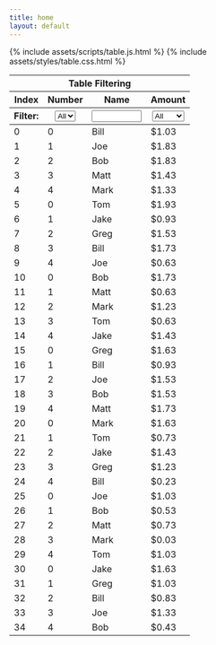 ```yaml
---
title: home
layout: default
---
```


{% include assets/scripts/table.js.html %}
{% include assets/styles/table.css.html %}

<table class="example table-stripeclass:alternate" id="TABLE_4">
<thead>
	<tr>
		<th colspan="4">Table Filtering</th>
	</tr>
	<tr>
		<th class="filterable">Index</th>
		<th class="filterable">Number</th>
		<th class="filterable">Name</th>
		<th class="filterable">Amount</th>
	</tr>
	<tr>
		<th>Filter:</th>
		<th><select onchange="Table.filter(this,this)"><option value="">All</option><option value="0">0</option><option value="1">1</option><option value="2">2</option><option value="3">3</option><option value="4">4</option><option value="5">5</option></select></th>
		<th><input name="filter" size="8" onkeyup="Table.filter(this,this)"></th>
		<th><select onchange="Table.filter(this,this)"><option value="function(){return true;}">All</option><option value="function(val){return parseFloat(val.replace(/\$/,''))>1;}">&gt; $1</option><option value="function(val){return parseFloat(val.replace(/\$/,''))<=1;}">&lt;= $1</option></select></th>
	</tr>
</thead>
<tbody>
	<tr>
		<td>0</td>
		<td>0</td>
		<td>Bill</td>
		<td>$1.03</td>
	</tr>
	<tr class="alternate">
		<td>1</td>
		<td>1</td>
		<td>Joe</td>
		<td>$1.83</td>
	</tr>
	<tr>
		<td>2</td>
		<td>2</td>
		<td>Bob</td>
		<td>$1.83</td>
	</tr>
	<tr class="alternate">
		<td>3</td>
		<td>3</td>
		<td>Matt</td>
		<td>$1.43</td>
	</tr>
	<tr>
		<td>4</td>
		<td>4</td>
		<td>Mark</td>
		<td>$1.33</td>
	</tr>
	<tr class="alternate">
		<td>5</td>
		<td>0</td>
		<td>Tom</td>
		<td>$1.93</td>
	</tr>
	<tr>
		<td>6</td>
		<td>1</td>
		<td>Jake</td>
		<td>$0.93</td>
	</tr>
	<tr class="alternate">
		<td>7</td>
		<td>2</td>
		<td>Greg</td>
		<td>$1.53</td>
	</tr>
	<tr>
		<td>8</td>
		<td>3</td>
		<td>Bill</td>
		<td>$1.73</td>
	</tr>
	<tr class="alternate">
		<td>9</td>
		<td>4</td>
		<td>Joe</td>
		<td>$0.63</td>
	</tr>
	<tr>
		<td>10</td>
		<td>0</td>
		<td>Bob</td>
		<td>$1.73</td>
	</tr>
	<tr class="alternate">
		<td>11</td>
		<td>1</td>
		<td>Matt</td>
		<td>$0.63</td>
	</tr>
	<tr>
		<td>12</td>
		<td>2</td>
		<td>Mark</td>
		<td>$1.23</td>
	</tr>
	<tr class="alternate">
		<td>13</td>
		<td>3</td>
		<td>Tom</td>
		<td>$0.63</td>
	</tr>
	<tr>
		<td>14</td>
		<td>4</td>
		<td>Jake</td>
		<td>$1.43</td>
	</tr>
	<tr class="alternate">
		<td>15</td>
		<td>0</td>
		<td>Greg</td>
		<td>$1.63</td>
	</tr>
	<tr>
		<td>16</td>
		<td>1</td>
		<td>Bill</td>
		<td>$0.93</td>
	</tr>
	<tr class="alternate">
		<td>17</td>
		<td>2</td>
		<td>Joe</td>
		<td>$1.53</td>
	</tr>
	<tr>
		<td>18</td>
		<td>3</td>
		<td>Bob</td>
		<td>$1.53</td>
	</tr>
	<tr class="alternate">
		<td>19</td>
		<td>4</td>
		<td>Matt</td>
		<td>$1.73</td>
	</tr>
	<tr>
		<td>20</td>
		<td>0</td>
		<td>Mark</td>
		<td>$1.63</td>
	</tr>
	<tr class="alternate">
		<td>21</td>
		<td>1</td>
		<td>Tom</td>
		<td>$0.73</td>
	</tr>
	<tr>
		<td>22</td>
		<td>2</td>
		<td>Jake</td>
		<td>$1.43</td>
	</tr>
	<tr class="alternate">
		<td>23</td>
		<td>3</td>
		<td>Greg</td>
		<td>$1.23</td>
	</tr>
	<tr>
		<td>24</td>
		<td>4</td>
		<td>Bill</td>
		<td>$0.23</td>
	</tr>
	<tr class="alternate">
		<td>25</td>
		<td>0</td>
		<td>Joe</td>
		<td>$1.03</td>
	</tr>
	<tr>
		<td>26</td>
		<td>1</td>
		<td>Bob</td>
		<td>$0.53</td>
	</tr>
	<tr class="alternate">
		<td>27</td>
		<td>2</td>
		<td>Matt</td>
		<td>$0.73</td>
	</tr>
	<tr>
		<td>28</td>
		<td>3</td>
		<td>Mark</td>
		<td>$0.03</td>
	</tr>
	<tr class="alternate">
		<td>29</td>
		<td>4</td>
		<td>Tom</td>
		<td>$1.03</td>
	</tr>
	<tr>
		<td>30</td>
		<td>0</td>
		<td>Jake</td>
		<td>$1.63</td>
	</tr>
	<tr class="alternate">
		<td>31</td>
		<td>1</td>
		<td>Greg</td>
		<td>$1.03</td>
	</tr>
	<tr>
		<td>32</td>
		<td>2</td>
		<td>Bill</td>
		<td>$0.83</td>
	</tr>
	<tr class="alternate">
		<td>33</td>
		<td>3</td>
		<td>Joe</td>
		<td>$1.33</td>
	</tr>
	<tr>
		<td>34</td>
		<td>4</td>
		<td>Bob</td>
		<td>$0.43</td>
	</tr>
</tbody>
</table>
